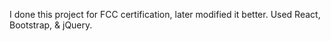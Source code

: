 I done this project for FCC certification, later modified it better.
Used React, Bootstrap, & jQuery.

